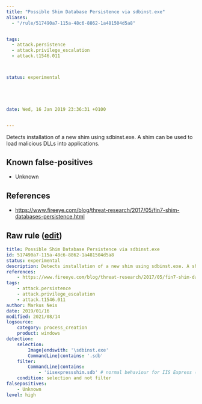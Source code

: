 ```yaml
---
title: "Possible Shim Database Persistence via sdbinst.exe"
aliases:
  - "/rule/517490a7-115a-48c6-8862-1a481504d5a8"


tags:
  - attack.persistence
  - attack.privilege_escalation
  - attack.t1546.011



status: experimental





date: Wed, 16 Jan 2019 23:36:31 +0100


---
```


Detects installation of a new shim using sdbinst.exe. A shim can be used to load malicious DLLs into applications.

<!--more-->


## Known false-positives

* Unknown



## References

* https://www.fireeye.com/blog/threat-research/2017/05/fin7-shim-databases-persistence.html


## Raw rule ([edit](https://github.com/SigmaHQ/sigma/edit/master/rules/windows/process_creation/proc_creation_win_sdbinst_shim_persistence.yml))
```yaml
title: Possible Shim Database Persistence via sdbinst.exe
id: 517490a7-115a-48c6-8862-1a481504d5a8
status: experimental
description: Detects installation of a new shim using sdbinst.exe. A shim can be used to load malicious DLLs into applications.
references:
    - https://www.fireeye.com/blog/threat-research/2017/05/fin7-shim-databases-persistence.html
tags:
    - attack.persistence
    - attack.privilege_escalation
    - attack.t1546.011
author: Markus Neis
date: 2019/01/16
modified: 2021/08/14
logsource:
    category: process_creation
    product: windows
detection:
    selection:
        Image|endswith: '\sdbinst.exe'
        CommandLine|contains: '.sdb'
    filter:
        CommandLine|contains:
            - 'iisexpressshim.sdb' # normal behaviour for IIS Express (e.g. https://www.hybrid-analysis.com/sample/15d4ff941f77f7bdfc9dfb2399b7b952a0a2c860976ef3e835998ff4796e5e91?environmentId=120)
    condition: selection and not filter
falsepositives:
    - Unknown
level: high

```
